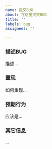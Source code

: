 ```yaml
---
name: 提交BUG
about: 在这里提交BUG
title: ''
labels: bug
assignees: ''

---
```


### 描述BUG
描述...

### 重现
如何重现...

### 预期行为
应该是...

### 其它信息
...
